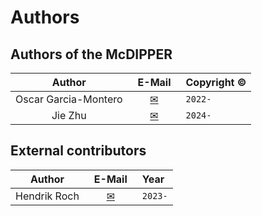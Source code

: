 # Authors

## Authors of the McDIPPER

Author  |  &ensp;E-Mail&ensp; | Copyright © 
 :----:  |  :----: | :--------- 
 Oscar Garcia-Montero  |  [✉](mailto:garcia@physik.uni-bielefeld.de) | `2022-`
  Jie Zhu | [✉](mailto:jzhu@physik.uni-bielefeld.de) | `2024-`

## External contributors

Author  |  &ensp;E-Mail&ensp; | Year
 :----:  |  :----: | :--------- 
 Hendrik Roch | [✉](mailto:roch@fias.uni-frankfurt.de) | `2023-`


